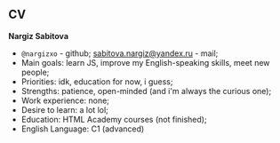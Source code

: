 ## CV 
**Nargiz Sabitova**
- `@nargizxo` - github; sabitova.nargiz@yandex.ru - mail; 
- Main goals: learn JS, improve my English-speaking skills, meet new people; 
- Priorities: idk, education for now, i guess;
- Strengths: patience, open-minded (and i'm always the curious one);  
- Work experience: none;
- Desire to learn: a lot lol;
- Education: HTML Academy courses (not finished); 
- English Language: C1 (advanced)